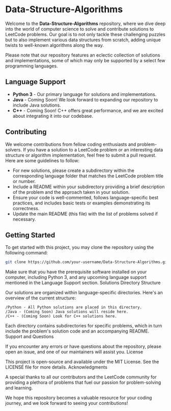 # Data-Structure-Algorithms

Welcome to the **Data-Structure-Algorithms** repository, where we dive deep into the world of computer science to solve and contribute solutions to LeetCode problems. Our goal is to not only tackle these challenging puzzles but to also implement various data structures from scratch, adding unique twists to well-known algorithms along the way.

Please note that our repository features an eclectic collection of solutions and implementations, some of which may only be supported by a select few programming languages.

## Language Support

- **Python 3** - Our primary language for solutions and implementations.
- **Java** - Coming Soon! We look forward to expanding our repository to include Java solutions.
- **C++** - Coming Soon! C++ offers great performance, and we are excited about integrating it into our codebase.

## Contributing

We welcome contributions from fellow coding enthusiasts and problem-solvers. If you have a solution to a LeetCode problem or an interesting data structure or algorithm implementation, feel free to submit a pull request. Here are some guidelines to follow:

- For new solutions, please create a subdirectory within the corresponding language folder that matches the LeetCode problem title or number.
- Include a README within your subdirectory providing a brief description of the problem and the approach taken in your solution.
- Ensure your code is well-commented, follows language-specific best practices, and includes basic tests or examples demonstrating its correctness.
- Update the main README (this file) with the list of problems solved if necessary.

## Getting Started

To get started with this project, you may clone the repository using the following command:

```bash
git clone https://github.com/your-username/Data-Structure-Algorithms.git
```
Make sure that you have the prerequisite software installed on your computer, including Python 3, and any upcoming language support mentioned in the Language Support section.
Solutions Directory Structure

Our solutions are organized within language-specific directories. Here's an overview of the current structure:

    /Python - All Python solutions are placed in this directory.
    /Java - (Coming Soon) Java solutions will reside here.
    /C++ - (Coming Soon) Look for C++ solutions here.

Each directory contains subdirectories for specific problems, which in turn include the problem's solution code and an accompanying README.
Support and Questions

If you encounter any errors or have questions about the repository, please open an issue, and one of our maintainers will assist you.
License

This project is open-source and available under the MIT License. See the
LICENSE
file for more details.
Acknowledgments

A special thanks to all our contributors and the LeetCode community for providing a plethora of problems that fuel our passion for problem-solving and learning.

We hope this repository becomes a valuable resource for your coding journey, and we look forward to seeing your contributions!
